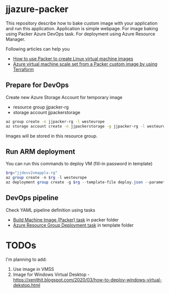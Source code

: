 # jjazure-packer

This repository describe how to bake custom image with your application and run this application. Application is simple webpage.
For image baking using Packer Azure DevOps task. For deployment using Azure Resource Manager.

Following articles can help you

- [How to use Packer to create Linux virtual machine images](https://docs.microsoft.com/en-us/azure/virtual-machines/linux/build-image-with-packer)
- [Azure virtual machine scale set from a Packer custom image by using Terraform](https://docs.microsoft.com/en-us/azure/developer/terraform/create-vm-scaleset-network-disks-using-packer-hcl)

## Prepare for DevOps

Create new Azure Storage Account for temporary image

- resource group jjpacker-rg
- storage account jjpackerstorage

```bash
az group create -n jjpacker-rg -l westeurope
az storage account create -n jjpackerstorage -g jjpacker-rg -l westeurope --sku Standard_LRS --kind StorageV2
```

Images will be stored in this resource group.

## Run ARM deployment

You can run this commands to deploy VM (fill-in password in template)

```powershell
$rg="jjdevv2vmapplx-rg"
az group create -n $rg -l westeurope
az deployment group create -g $rg --template-file deploy.json --parameters deploy.parameters.json
```

## DevOps pipeline

Check YAML pipeline definition using tasks

- [Build Machine Image (Packer) task](https://docs.microsoft.com/en-us/azure/devops/pipelines/tasks/deploy/packer-build?view=azure-devops) in packer folder
- [Azure Resource Group Deployment task](https://docs.microsoft.com/en-us/azure/devops/pipelines/tasks/deploy/azure-resource-group-deployment?view=azure-devops) in template folder

# TODOs

I'm planning to add:

1. Use image in VMSS
2. Image for Windows Virtual Desktop - https://xenithit.blogspot.com/2020/03/how-to-deploy-windows-virtual-dekstop.html